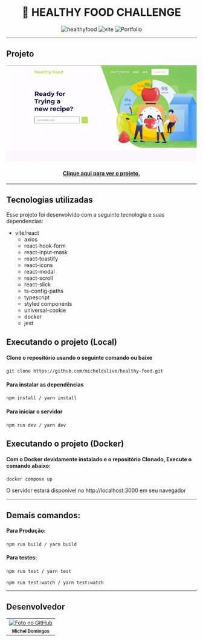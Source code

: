 <h1 align="center">
  🍓 HEALTHY FOOD CHALLENGE
</h1>

<p align="center">
  <img alt="healthyfood" src="https://img.shields.io/static/v1?label=healthy&message=food&color=success&labelColor=grey">
  
  <img alt="vite" src="https://img.shields.io/static/v1?label=stack&message=vitejs&color=success&labelColor=grey">
  
  <img alt="Portfolio" src="https://img.shields.io/static/v1?label=portfolio&message=MICODE&color=success&labelColor=grey">
</p>

---

## Projeto

<p align="center">
  <img src="https://github.com/micheldslive/healthy-food/blob/main/demo/demo.gif">
</p>

<h4 align="center"><a href="https://healthy-food-micode.vercel.app/">Clique aqui para ver o projeto.</a></h4>


---

## Tecnologias utilizadas
Esse projeto foi desenvolvido com a seguinte tecnologia e suas dependencias:

- vite/react
    - axios
    - react-hook-form
    - react-input-mask
    - react-toastify
    - react-icons
    - react-modal
    - react-scroll
    - react-slick
    - ts-config-paths
    - typescript
    - styled components
    - universal-cookie
    - docker
    - jest


## Executando o projeto (Local)

#### Clone o repositório usando o seguinte comando ou baixe

```
git clone https://github.com/micheldslive/healthy-food.git
```

#### Para instalar as dependências

```
npm install / yarn install
```

#### Para iniciar o servidor

```
npm run dev / yarn dev
```


## Executando o projeto (Docker)

#### Com o Docker devidamente instalado e o repositório Clonado, Execute o comando abaixo:

```
docker compose up
```

O servidor estará disponível no http://localhost:3000 em seu navegador

---


## Demais comandos:

#### Para Produção:

```
npm run build / yarn build
```

#### Para testes:

```
npm run test / yarn test

```
```
npm run test:watch / yarn test:watch

```

---

## Desenvolvedor<br>
<table>
  <tr>
    <td align="center">
      <a href="https://github.com/micheldslive">
        <img src="https://avatars.githubusercontent.com/u/55795597?v=4" width="100" alt="Foto no GitHub"/><br>
        <sub>
          <b>Michel Domingos</b>
        </sub>
      </a>
    </td>
  </tr>
</table>